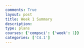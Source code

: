 ```yaml
---
comments: True
layout: post
title: Week 1 Summary
description: 
type: plans
courses: {'compsci': {'week': 1}}
categories: ['C4.1']
---
```


<script src="https://utteranc.es/client.js"
    repo="Deeskili/RocketSimFrontend"
    issue-term="pathname"
    label="comments"
    theme="github-light"
    crossorigin="anonymous"
    async>
</script>